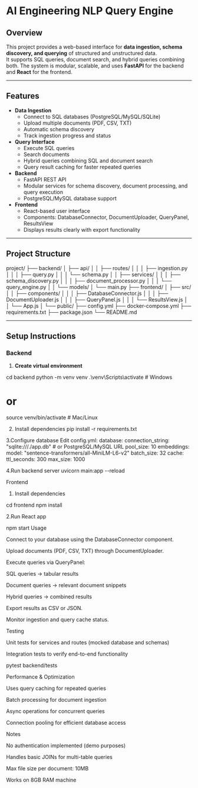 # AI Engineering NLP Query Engine

## Overview
This project provides a web-based interface for **data ingestion, schema discovery, and querying** of structured and unstructured data.  
It supports SQL queries, document search, and hybrid queries combining both. The system is modular, scalable, and uses **FastAPI** for the backend and **React** for the frontend.

---

## Features
- **Data Ingestion**
  - Connect to SQL databases (PostgreSQL/MySQL/SQLite)
  - Upload multiple documents (PDF, CSV, TXT)
  - Automatic schema discovery
  - Track ingestion progress and status
- **Query Interface**
  - Execute SQL queries
  - Search documents
  - Hybrid queries combining SQL and document search
  - Query result caching for faster repeated queries
- **Backend**
  - FastAPI REST API
  - Modular services for schema discovery, document processing, and query execution
  - PostgreSQL/MySQL database support
- **Frontend**
  - React-based user interface
  - Components: DatabaseConnector, DocumentUploader, QueryPanel, ResultsView
  - Displays results clearly with export functionality

---

## Project Structure
project/
├── backend/
│ ├── api/
│ │ ├── routes/
│ │ │ ├── ingestion.py
│ │ │ ├── query.py
│ │ │ └── schema.py
│ │ ├── services/
│ │ │ ├── schema_discovery.py
│ │ │ ├── document_processor.py
│ │ │ └── query_engine.py
│ │ └── models/
│ └── main.py
├── frontend/
│ ├── src/
│ │ ├── components/
│ │ │ ├── DatabaseConnector.js
│ │ │ ├── DocumentUploader.js
│ │ │ ├── QueryPanel.js
│ │ │ └── ResultsView.js
│ │ └── App.js
│ └── public/
├── config.yml
├── docker-compose.yml
├── requirements.txt
├── package.json
└── README.md


---

## Setup Instructions

### Backend
1. **Create virtual environment**

cd backend
python -m venv venv
.\venv\Scripts\activate  # Windows
# or
source venv/bin/activate  # Mac/Linux

2. Install dependencies
pip install -r requirements.txt

3.Configure database
Edit config.yml:
database:
  connection_string: "sqlite:///./app.db" # or PostgreSQL/MySQL URL
  pool_size: 10
embeddings:
  model: "sentence-transformers/all-MiniLM-L6-v2"
  batch_size: 32
cache:
  ttl_seconds: 300
  max_size: 1000

4.Run backend server
uvicorn main:app --reload

Frontend

1. Install dependencies

cd frontend
npm install


2.Run React app

npm start
Usage

Connect to your database using the DatabaseConnector component.

Upload documents (PDF, CSV, TXT) through DocumentUploader.

Execute queries via QueryPanel:

SQL queries → tabular results

Document queries → relevant document snippets

Hybrid queries → combined results

Export results as CSV or JSON.

Monitor ingestion and query cache status.

Testing

Unit tests for services and routes (mocked database and schemas)

Integration tests to verify end-to-end functionality

pytest backend/tests

Performance & Optimization

Uses query caching for repeated queries

Batch processing for document ingestion

Async operations for concurrent queries

Connection pooling for efficient database access

Notes

No authentication implemented (demo purposes)

Handles basic JOINs for multi-table queries

Max file size per document: 10MB

Works on 8GB RAM machine
